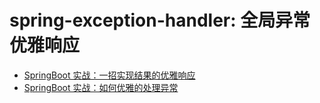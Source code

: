 # spring-exception-handler: 全局异常优雅响应

- [SpringBoot 实战：一招实现结果的优雅响应](https://www.howardliu.cn/springboot-action-gracefully-response/)
- [SpringBoot 实战：如何优雅的处理异常](https://www.howardliu.cn/springboot-action-gracefully-response-exception/)
